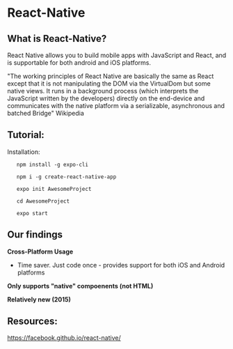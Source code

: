 # React-Native


## What is React-Native?
React Native allows you to build mobile apps with JavaScript and React, and is supportable for both android and iOS platforms.  

"The working principles of React Native are basically the same as React except that it is not manipulating the DOM via the VirtualDom but some native views. It runs in a background process (which interprets the JavaScript written by the developers) directly on the end-device and communicates with the native platform via a serializable, asynchronous and batched Bridge" Wikipedia


## Tutorial:
Installation:

```
   npm install -g expo-cli
```

```
   npm i -g create-react-native-app
```


```
   expo init AwesomeProject

   cd AwesomeProject
 
   expo start
```


## Our findings


**Cross-Platform Usage**
 * Time saver. Just code once - provides support for both iOS and Android platforms
 

**Only supports "native" compoenents (not HTML)**


**Relatively new (2015)**



## Resources:
https://facebook.github.io/react-native/

